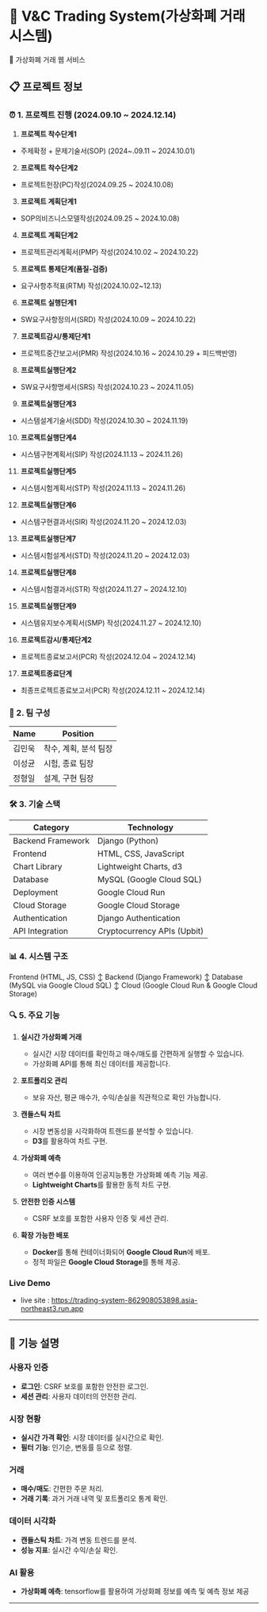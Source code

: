 # 🏦 V&C Trading System(가상화폐 거래 시스템)

💱 가상화폐 거래 웹 서비스

## 📋 프로젝트 정보

### ⏰ 1. 프로젝트 진행 (2024.09.10 ~ 2024.12.14)
1. **프로젝트 착수단계1**
- 주제확정 + 문제기술서(SOP) (2024~.09.11 ~ 2024.10.01)
2. **프로젝트 착수단계2**
- 프로젝트헌장(PC)작성(2024.09.25 ~  2024.10.08)
3. **프로젝트 계획단계1**
- SOP의비즈니스모델작성(2024.09.25 ~ 2024.10.08)
4. **프로젝트 계획단계2**
- 프로젝트관리계획서(PMP) 작성(2024.10.02 ~ 2024.10.22)
5. **프로젝트 통제단계(품질-검증)**
- 요구사항추적표(RTM) 작성(2024.10.02~12.13)
6. **프로젝트 실행단계1**
- SW요구사항정의서(SRD) 작성(2024.10.09 ~ 2024.10.22)
7. **프로젝트감시/통제단계1**
- 프로젝트중간보고서(PMR) 작성(2024.10.16 ~ 2024.10.29 + 피드백반영)
8. **프로젝트실행단계2**
- SW요구사항명세서(SRS) 작성(2024.10.23 ~ 2024.11.05)
9. **프로젝트실행단계3**
- 시스템설계기술서(SDD) 작성(2024.10.30 ~ 2024.11.19)
10. **프로젝트실행단계4**
- 시스템구현계획서(SIP) 작성(2024.11.13 ~ 2024.11.26)
11. **프로젝트실행단계5**
- 시스템시험계획서(STP) 작성(2024.11.13 ~ 2024.11.26)
12. **프로젝트실행단계6**
- 시스템구현결과서(SIR) 작성(2024.11.20 ~ 2024.12.03)
13. **프로젝트실행단계7**
- 시스템시험설계서(STD) 작성(2024.11.20 ~ 2024.12.03)
14. **프로젝트실행단계8**
- 시스템시험결과서(STR) 작성(2024.11.27 ~ 2024.12.10)
15. **프로젝트실행단계9**
- 시스템유지보수계획서(SMP) 작성(2024.11.27 ~ 2024.12.10)
16. **프로젝트감시/통제단계2**
- 프로젝트종료보고서(PCR) 작성(2024.12.04 ~ 2024.12.14)
17. **프로젝트종료단계**
- 최종프로젝트종료보고서(PCR) 작성(2024.12.11 ~ 2024.12.14)

### 👥 2. 팀 구성
| Name | Position |
|------|----------|
| 김민욱 | 착수, 계획, 분석 팀장 |
| 이성균 | 시험, 종료 팀장 |
| 정형일 | 설계, 구현 팀장 |

### 🛠️ 3. 기술 스택
| **Category**        | **Technology**               |
|---------------------|------------------------------|
| Backend Framework   | Django (Python)              |
| Frontend            | HTML, CSS, JavaScript        |
| Chart Library       | Lightweight Charts, d3       |
| Database            | MySQL (Google Cloud SQL)     |
| Deployment          | Google Cloud Run             |
| Cloud Storage       | Google Cloud Storage         |
| Authentication      | Django Authentication        |
| API Integration     | Cryptocurrency APIs (Upbit)  |

### 📊 4. 시스템 구조
Frontend (HTML, JS, CSS) 
↕ 
Backend (Django Framework) 
↕ 
Database (MySQL via Google Cloud SQL) 
↕ 
Cloud (Google Cloud Run & Google Cloud Storage)

### 🔍 5. 주요 기능
1. **실시간 가상화폐 거래**
   - 실시간 시장 데이터를 확인하고 매수/매도를 간편하게 실행할 수 있습니다.
   - 가상화폐 API를 통해 최신 데이터를 제공합니다.

2. **포트폴리오 관리**
   - 보유 자산, 평균 매수가, 수익/손실을 직관적으로 확인 가능합니다.

3. **캔들스틱 차트**
   - 시장 변동성을 시각화하여 트렌드를 분석할 수 있습니다.
   - **D3**를 활용하여 차트 구현.

4. **가상화폐 예측**
   - 여러 변수를 이용하여 인공지능통한 가상화폐 예측 기능 제공.
   - **Lightweight Charts**를 활용한 동적 차트 구현.

4. **안전한 인증 시스템**
   - CSRF 보호를 포함한 사용자 인증 및 세션 관리.

5. **확장 가능한 배포**
   - **Docker**를 통해 컨테이너화되어 **Google Cloud Run**에 배포.
   - 정적 파일은 **Google Cloud Storage**를 통해 제공.

### Live Demo
- live site : https://trading-system-862908053898.asia-northeast3.run.app

---

## 📑 기능 설명

### 사용자 인증
- **로그인**: CSRF 보호를 포함한 안전한 로그인.
- **세션 관리**: 사용자 데이터의 안전한 관리.

### 시장 현황
- **실시간 가격 확인**: 시장 데이터를 실시간으로 확인.
- **필터 기능**: 인기순, 변동률 등으로 정렬.

### 거래
- **매수/매도**: 간편한 주문 처리.
- **거래 기록**: 과거 거래 내역 및 포트폴리오 통계 확인.

### 데이터 시각화
- **캔들스틱 차트**: 가격 변동 트렌드를 분석.
- **성능 지표**: 실시간 수익/손실 확인.

### AI 활용
- **가상화폐 예측**: tensorflow를 활용하여 가상화폐 정보를 예측 및 예측 정보 제공

---